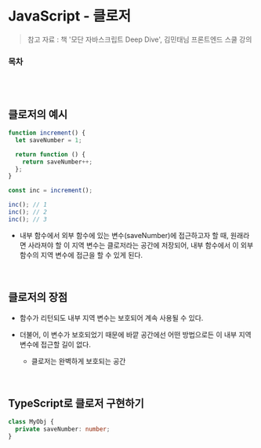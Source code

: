 # JavaScript - 클로저

> 참고 자료 : 책 '모단 자바스크립트 Deep Dive', 김민태님 프론트엔드 스쿨 강의

<!-- <br/> -->

### 목차

  <!-- - <a href=""></a> -->
  <!-- - <a href=""></a> -->

<br/><br/>

## 클로저의 예시

```js
function increment() {
  let saveNumber = 1;

  return function () {
    return saveNumber++;
  };
}

const inc = increment();

inc(); // 1
inc(); // 2
inc(); // 3
```

- 내부 함수에서 외부 함수에 있는 변수(saveNumber)에 접근하고자 할 때, 원래라면 사라져야 할 이 지역 변수는 클로저라는 공간에 저장되어, 내부 함수에서 이 외부 함수의 지역 변수에 접근을 할 수 있게 된다.

<br/>

## 클로저의 장점

- 함수가 리턴되도 내부 지역 변수는 보호되어 계속 사용될 수 있다.

- 더불어, 이 변수가 보호되었기 때문에 바깥 공간에선 어떤 방법으로든 이 내부 지역 변수에 접근할 길이 없다.

  - 클로저는 완벽하게 보호되는 공간

<br/>

## TypeScript로 클로저 구현하기

```ts
class MyObj {
  private saveNumber: number;
}
```

<br/>
